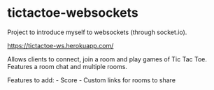 # tictactoe-websockets

Project to introduce myself to websockets (through socket.io).

https://tictactoe-ws.herokuapp.com/

Allows clients to connect, join a room and play games of Tic Tac Toe.
Features a room chat and multiple rooms.

Features to add:
    - Score
    - Custom links for rooms to share